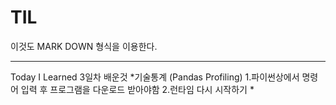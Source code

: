 # TIL
이것도 MARK DOWN 형식을 이용한다.


---
Today I Learned
3일차 배운것
  *기술통계 (Pandas Profiling)
  1.파이썬상에서 명령어 입력 후 프로그램을 다운로드 받아야함
  2.런타임 다시 시작하기
  *

